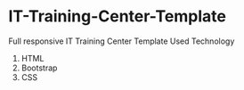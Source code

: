 # IT-Training-Center-Template
Full responsive IT Training Center Template 
Used Technology
1. HTML
2. Bootstrap
3. CSS
